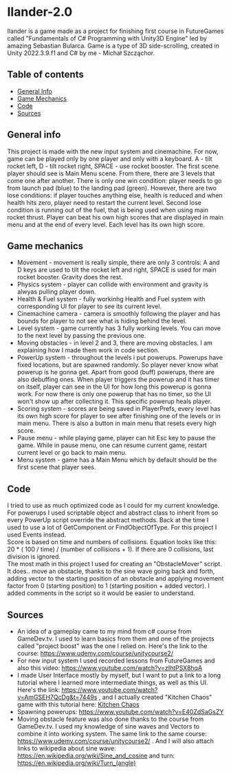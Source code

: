# Ilander-2.0

Ilander is a game made as a project for finishing first course in FutureGames called "Fundamentals of C# Programming with Unity3D Engine" led by amazing Sebastian Bularca. Game is a type of 3D side-scrolling, created in Unity 2022.3.9.f1 and C# by me - Michał Szcząchor.

## Table of contents
* [General Info](#general-info)
* [Game Mechanics](#game-mechanics)
* [Code](#code)
* [Sources](#sources)

## General info

This project is made with the new input system and cinemachine. For now, game can be played only by one player and only with a keyboard. A - tilt rocket left, D - tilt rocket right, SPACE - use rocket booster. The first scene player should see is Main Menu scene. From there, there are 3 levels that come one after another. There is only one win condition: player needs to go from launch pad (blue) to the landing pad (green). However, there are two lose conditions: if player touches anything else, health is reduced and when health hits zero, player need to restart the current level. Second lose condition is running out of the fuel, that is being used when using main rocket thrust. Player can beat his own high scores that are displayed in main menu and at the end of every level. Each level has its own high score. 

## Game mechanics

* Movement - movement is really simple, there are only 3 controls: A and D keys are used to tilt the rocket left and right, SPACE is used for main rocket booster. Gravity does the rest.
* Physics system - player can collide with environment and gravity is alwyas pulling player down.
* Health & Fuel system - fully workinhg Health and Fuel system with corresponding UI for player to see its current level.
* Cinemachine camera - camera is smoothly following the player and has bounds for player to not see what is hiding behind the level.
* Level system - game currently has 3 fully working levels. You can move to the next level by passing the previous one.
* Moving obstacles - in level 2 and 3, there are moving obstacles. I am explaining how I made them work in code section.
* PowerUp system - throughout the levels i put powerups. Powerups have fixed locations, but are spawned randomly. So player never know what powerup is he gonna get. Apart from good (buff) powerups, there are also debuffing ones. When player triggers the powerup and it has timer on itself, player can see in the UI for how long this powerup is gonna work. For now there is only one powerup that has no timer, so the UI won't show up after collecting it. This specific powerup heals player.
* Scoring system - scores are being saved in PlayerPrefs, every level has its own high score for player to see after finishing one of the levels or in main menu. There is also a button in main menu that resets every high score.
* Pause menu - while playing game, player can hit Esc key to pause the game. While in pause menu, one can resume current game, restart current level or go back to main menu.
* Menu system - game has a Main Menu which by default should be the first scene that player sees.

## Code

I tried to use as much optimized code as I could for my current knowledge. For powerups I used scriptable object and abstract class to inherit from so every PowerUp script override the abstract methods. Back at the time I used to use a lot of GetComponent or FindObjectOfType. For this project I used Events instead. <br/>
Score is based on time and numbers of collisions. Equation looks like this: 20 * ( 100 / time) / (number of collisions + 1). If there are 0 collisions, last division is ignored.
<br/>
The most math in this project I used for creating an "ObstacleMover" script. It does.. move an obstacle, thanks to the sine wave going back and forth, adding vector to the starting position of an obstacle and applying movement factor from 0 (starting position) to 1 (starting position + added vector). I added comments in the script so it would be easier to understand.

## Sources

* An idea of a gameplay came to my mind from c# course from GameDev.tv. I used to learn basics from them and one of the projects called "project boost" was the one I relied on. Here's the link to the course: https://www.udemy.com/course/unitycourse2/ 
* For new input system I used recorded lessons from FutureGames and also this video: https://www.youtube.com/watch?v=zIhtPSX8hqA 
* I made User Interface mostly by myself, but I want to put a link to a long tutorial where I learned more intermediate things, as well as this UI. Here's the link: https://www.youtube.com/watch?v=AmGSEH7QcDg&t=7449s , and I actually created "Kitchen Chaos" game with this tutorial here: [Kitchen Chaos](https://github.com/Mikehey265/KitchenChaos) 
* Spawning powerups: https://www.youtube.com/watch?v=E40ZdSaGsZY 
* Moving obstacle feature was also done thanks to the course from GameDev.tv. I used my knowledge of sine waves and Vectors to combine it into working system. The same link to the same course: https://www.udemy.com/course/unitycourse2/ . And I will also attach links to wikipedia about sine wave: https://en.wikipedia.org/wiki/Sine_and_cosine and turn: https://en.wikipedia.org/wiki/Turn_(angle)

